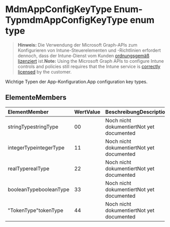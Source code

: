 # <a name="mdmappconfigkeytype-enum-type"></a><span data-ttu-id="dbd73-101">MdmAppConfigKeyType Enum-Typ</span><span class="sxs-lookup"><span data-stu-id="dbd73-101">mdmAppConfigKeyType enum type</span></span>

> <span data-ttu-id="dbd73-102">**Hinweis:** Die Verwendung der Microsoft Graph-APIs zum Konfigurieren von Intune-Steuerelementen und -Richtlinien erfordert dennoch, dass der Intune-Dienst vom Kunden [ordnungsgemäß lizenziert](https://go.microsoft.com/fwlink/?linkid=839381) ist.</span><span class="sxs-lookup"><span data-stu-id="dbd73-102">**Note:** Using the Microsoft Graph APIs to configure Intune controls and policies still requires that the Intune service is [correctly licensed](https://go.microsoft.com/fwlink/?linkid=839381) by the customer.</span></span>

<span data-ttu-id="dbd73-103">Wichtige Typen der App-Konfiguration.</span><span class="sxs-lookup"><span data-stu-id="dbd73-103">App configuration key types.</span></span>
## <a name="members"></a><span data-ttu-id="dbd73-104">Elemente</span><span class="sxs-lookup"><span data-stu-id="dbd73-104">Members</span></span>
|<span data-ttu-id="dbd73-105">Element</span><span class="sxs-lookup"><span data-stu-id="dbd73-105">Member</span></span>|<span data-ttu-id="dbd73-106">Wert</span><span class="sxs-lookup"><span data-stu-id="dbd73-106">Value</span></span>|<span data-ttu-id="dbd73-107">Beschreibung</span><span class="sxs-lookup"><span data-stu-id="dbd73-107">Description</span></span>|
|:---|:---|:---|
|<span data-ttu-id="dbd73-108">stringType</span><span class="sxs-lookup"><span data-stu-id="dbd73-108">stringType</span></span>|<span data-ttu-id="dbd73-109">0</span><span class="sxs-lookup"><span data-stu-id="dbd73-109">0</span></span>|<span data-ttu-id="dbd73-110">Noch nicht dokumentiert</span><span class="sxs-lookup"><span data-stu-id="dbd73-110">Not yet documented</span></span>|
|<span data-ttu-id="dbd73-111">integerType</span><span class="sxs-lookup"><span data-stu-id="dbd73-111">integerType</span></span>|<span data-ttu-id="dbd73-112">1</span><span class="sxs-lookup"><span data-stu-id="dbd73-112">1</span></span>|<span data-ttu-id="dbd73-113">Noch nicht dokumentiert</span><span class="sxs-lookup"><span data-stu-id="dbd73-113">Not yet documented</span></span>|
|<span data-ttu-id="dbd73-114">realType</span><span class="sxs-lookup"><span data-stu-id="dbd73-114">realType</span></span>|<span data-ttu-id="dbd73-115">2</span><span class="sxs-lookup"><span data-stu-id="dbd73-115">2</span></span>|<span data-ttu-id="dbd73-116">Noch nicht dokumentiert</span><span class="sxs-lookup"><span data-stu-id="dbd73-116">Not yet documented</span></span>|
|<span data-ttu-id="dbd73-117">booleanType</span><span class="sxs-lookup"><span data-stu-id="dbd73-117">booleanType</span></span>|<span data-ttu-id="dbd73-118">3</span><span class="sxs-lookup"><span data-stu-id="dbd73-118">3</span></span>|<span data-ttu-id="dbd73-119">Noch nicht dokumentiert</span><span class="sxs-lookup"><span data-stu-id="dbd73-119">Not yet documented</span></span>|
|<span data-ttu-id="dbd73-120">"TokenType"</span><span class="sxs-lookup"><span data-stu-id="dbd73-120">tokenType</span></span>|<span data-ttu-id="dbd73-121">4</span><span class="sxs-lookup"><span data-stu-id="dbd73-121">4</span></span>|<span data-ttu-id="dbd73-122">Noch nicht dokumentiert</span><span class="sxs-lookup"><span data-stu-id="dbd73-122">Not yet documented</span></span>|



